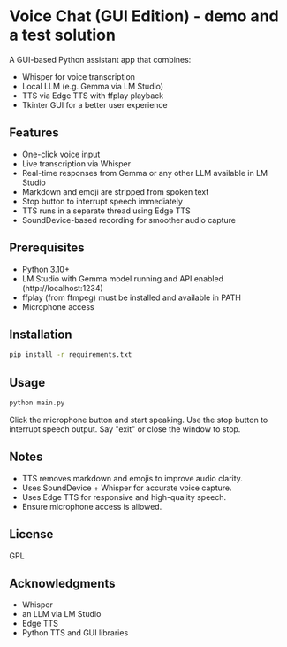 # Voice Chat (GUI Edition) - demo and a test solution

A GUI-based Python assistant app that combines:
- Whisper for voice transcription
- Local LLM (e.g. Gemma via LM Studio)
- TTS via Edge TTS with ffplay playback
- Tkinter GUI for a better user experience

## Features
- One-click voice input
- Live transcription via Whisper
- Real-time responses from Gemma or any other LLM available in LM Studio
- Markdown and emoji are stripped from spoken text
- Stop button to interrupt speech immediately
- TTS runs in a separate thread using Edge TTS
- SoundDevice-based recording for smoother audio capture

## Prerequisites
- Python 3.10+
- LM Studio with Gemma model running and API enabled (http://localhost:1234)
- ffplay (from ffmpeg) must be installed and available in PATH
- Microphone access

## Installation
```bash
pip install -r requirements.txt
```

## Usage
```bash
python main.py
```

Click the microphone button and start speaking. Use the stop button to interrupt speech output. Say "exit" or close the window to stop.

## Notes
- TTS removes markdown and emojis to improve audio clarity.
- Uses SoundDevice + Whisper for accurate voice capture.
- Uses Edge TTS for responsive and high-quality speech.
- Ensure microphone access is allowed.

## License
GPL

## Acknowledgments
- Whisper
- an LLM via LM Studio
- Edge TTS
- Python TTS and GUI libraries

